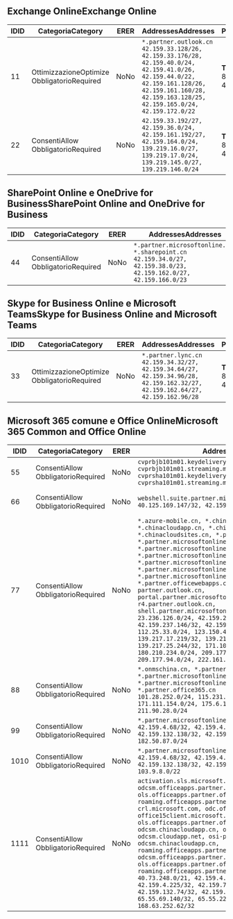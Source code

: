 <!--THIS FILE IS AUTOMATICALLY GENERATED. MANUAL CHANGES WILL BE OVERWRITTEN.-->
<!--Please contact the Office 365 Endpoints team with any questions.-->
<!--China endpoints version 2018102900-->
<!--File generated 2018-10-29 14:00:37.5742-->

## <a name="exchange-online"></a><span data-ttu-id="ce09b-101">Exchange Online</span><span class="sxs-lookup"><span data-stu-id="ce09b-101">Exchange Online</span></span>

<span data-ttu-id="ce09b-102">ID</span><span class="sxs-lookup"><span data-stu-id="ce09b-102">ID</span></span> | <span data-ttu-id="ce09b-103">Categoria</span><span class="sxs-lookup"><span data-stu-id="ce09b-103">Category</span></span> | <span data-ttu-id="ce09b-104">ER</span><span class="sxs-lookup"><span data-stu-id="ce09b-104">ER</span></span> | <span data-ttu-id="ce09b-105">Addresses</span><span class="sxs-lookup"><span data-stu-id="ce09b-105">Addresses</span></span> | <span data-ttu-id="ce09b-106">Porte</span><span class="sxs-lookup"><span data-stu-id="ce09b-106">Ports</span></span>
-- | -------------------- | -- | --------------------------------------------------------------------------------------------------------------------------------------------------------------------------------------------------------- | ----------------
<span data-ttu-id="ce09b-107">1</span><span class="sxs-lookup"><span data-stu-id="ce09b-107">1</span></span> | <span data-ttu-id="ce09b-108">Ottimizzazione</span><span class="sxs-lookup"><span data-stu-id="ce09b-108">Optimize</span></span><BR><span data-ttu-id="ce09b-109">Obbligatorio</span><span class="sxs-lookup"><span data-stu-id="ce09b-109">Required</span></span> | <span data-ttu-id="ce09b-110">No</span><span class="sxs-lookup"><span data-stu-id="ce09b-110">No</span></span> | `*.partner.outlook.cn`<BR>`42.159.33.128/26, 42.159.33.176/28, 42.159.40.0/24, 42.159.41.0/26, 42.159.44.0/22, 42.159.161.128/26, 42.159.161.160/28, 42.159.163.128/25, 42.159.165.0/24, 42.159.172.0/22` | <span data-ttu-id="ce09b-111">**TCP:** 443, 80</span><span class="sxs-lookup"><span data-stu-id="ce09b-111">**TCP:** 443, 80</span></span>
<span data-ttu-id="ce09b-112">2</span><span class="sxs-lookup"><span data-stu-id="ce09b-112">2</span></span> | <span data-ttu-id="ce09b-113">Consenti</span><span class="sxs-lookup"><span data-stu-id="ce09b-113">Allow</span></span><BR><span data-ttu-id="ce09b-114">Obbligatorio</span><span class="sxs-lookup"><span data-stu-id="ce09b-114">Required</span></span> | <span data-ttu-id="ce09b-115">No</span><span class="sxs-lookup"><span data-stu-id="ce09b-115">No</span></span> | `42.159.33.192/27, 42.159.36.0/24, 42.159.161.192/27, 42.159.164.0/24, 139.219.16.0/27, 139.219.17.0/24, 139.219.145.0/27, 139.219.146.0/24` | <span data-ttu-id="ce09b-116">**TCP:** 443, 80</span><span class="sxs-lookup"><span data-stu-id="ce09b-116">**TCP:** 443, 80</span></span>

## <a name="sharepoint-online-and-onedrive-for-business"></a><span data-ttu-id="ce09b-117">SharePoint Online e OneDrive for Business</span><span class="sxs-lookup"><span data-stu-id="ce09b-117">SharePoint Online and OneDrive for Business</span></span>

<span data-ttu-id="ce09b-118">ID</span><span class="sxs-lookup"><span data-stu-id="ce09b-118">ID</span></span> | <span data-ttu-id="ce09b-119">Categoria</span><span class="sxs-lookup"><span data-stu-id="ce09b-119">Category</span></span> | <span data-ttu-id="ce09b-120">ER</span><span class="sxs-lookup"><span data-stu-id="ce09b-120">ER</span></span> | <span data-ttu-id="ce09b-121">Addresses</span><span class="sxs-lookup"><span data-stu-id="ce09b-121">Addresses</span></span> | <span data-ttu-id="ce09b-122">Porte</span><span class="sxs-lookup"><span data-stu-id="ce09b-122">Ports</span></span>
-- | ----------------- | -- | --------------------------------------------------------------------------------------------------------------------- | ----------------
<span data-ttu-id="ce09b-123">4</span><span class="sxs-lookup"><span data-stu-id="ce09b-123">4</span></span> | <span data-ttu-id="ce09b-124">Consenti</span><span class="sxs-lookup"><span data-stu-id="ce09b-124">Allow</span></span><BR><span data-ttu-id="ce09b-125">Obbligatorio</span><span class="sxs-lookup"><span data-stu-id="ce09b-125">Required</span></span> | <span data-ttu-id="ce09b-126">No</span><span class="sxs-lookup"><span data-stu-id="ce09b-126">No</span></span> | `*.partner.microsoftonline.cn, *.sharepoint.cn`<BR>`42.159.34.0/27, 42.159.38.0/23, 42.159.162.0/27, 42.159.166.0/23` | <span data-ttu-id="ce09b-127">**TCP:** 443, 80</span><span class="sxs-lookup"><span data-stu-id="ce09b-127">**TCP:** 443, 80</span></span>

## <a name="skype-for-business-online-and-microsoft-teams"></a><span data-ttu-id="ce09b-128">Skype for Business Online e Microsoft Teams</span><span class="sxs-lookup"><span data-stu-id="ce09b-128">Skype for Business Online and Microsoft Teams</span></span>

<span data-ttu-id="ce09b-129">ID</span><span class="sxs-lookup"><span data-stu-id="ce09b-129">ID</span></span> | <span data-ttu-id="ce09b-130">Categoria</span><span class="sxs-lookup"><span data-stu-id="ce09b-130">Category</span></span> | <span data-ttu-id="ce09b-131">ER</span><span class="sxs-lookup"><span data-stu-id="ce09b-131">ER</span></span> | <span data-ttu-id="ce09b-132">Addresses</span><span class="sxs-lookup"><span data-stu-id="ce09b-132">Addresses</span></span> | <span data-ttu-id="ce09b-133">Porte</span><span class="sxs-lookup"><span data-stu-id="ce09b-133">Ports</span></span>
-- | -------------------- | -- | -------------------------------------------------------------------------------------------------------------------------------- | ----------------
<span data-ttu-id="ce09b-134">3</span><span class="sxs-lookup"><span data-stu-id="ce09b-134">3</span></span> | <span data-ttu-id="ce09b-135">Ottimizzazione</span><span class="sxs-lookup"><span data-stu-id="ce09b-135">Optimize</span></span><BR><span data-ttu-id="ce09b-136">Obbligatorio</span><span class="sxs-lookup"><span data-stu-id="ce09b-136">Required</span></span> | <span data-ttu-id="ce09b-137">No</span><span class="sxs-lookup"><span data-stu-id="ce09b-137">No</span></span> | `*.partner.lync.cn`<BR>`42.159.34.32/27, 42.159.34.64/27, 42.159.34.96/28, 42.159.162.32/27, 42.159.162.64/27, 42.159.162.96/28` | <span data-ttu-id="ce09b-138">**TCP:** 443, 80</span><span class="sxs-lookup"><span data-stu-id="ce09b-138">**TCP:** 443, 80</span></span>

## <a name="microsoft-365-common-and-office-online"></a><span data-ttu-id="ce09b-139">Microsoft 365 comune e Office Online</span><span class="sxs-lookup"><span data-stu-id="ce09b-139">Microsoft 365 Common and Office Online</span></span>

<span data-ttu-id="ce09b-140">ID</span><span class="sxs-lookup"><span data-stu-id="ce09b-140">ID</span></span> | <span data-ttu-id="ce09b-141">Categoria</span><span class="sxs-lookup"><span data-stu-id="ce09b-141">Category</span></span> | <span data-ttu-id="ce09b-142">ER</span><span class="sxs-lookup"><span data-stu-id="ce09b-142">ER</span></span> | <span data-ttu-id="ce09b-143">Addresses</span><span class="sxs-lookup"><span data-stu-id="ce09b-143">Addresses</span></span> | <span data-ttu-id="ce09b-144">Porte</span><span class="sxs-lookup"><span data-stu-id="ce09b-144">Ports</span></span>
-- | ----------------- | -- | ---------------------------------------------------------------------------------------------------------------------------------------------------------------------------------------------------------------------------------------------------------------------------------------------------------------------------------------------------------------------------------------------------------------------------------------------------------------------------------------------------------------------------------------------------------------------------------------------------------------------------------------------------------------------------------------------------------------------------------------------------------------------------------------------------------------------------------------------------------------------------------------------------------------------- | ----------------
<span data-ttu-id="ce09b-145">5</span><span class="sxs-lookup"><span data-stu-id="ce09b-145">5</span></span> | <span data-ttu-id="ce09b-146">Consenti</span><span class="sxs-lookup"><span data-stu-id="ce09b-146">Allow</span></span><BR><span data-ttu-id="ce09b-147">Obbligatorio</span><span class="sxs-lookup"><span data-stu-id="ce09b-147">Required</span></span> | <span data-ttu-id="ce09b-148">No</span><span class="sxs-lookup"><span data-stu-id="ce09b-148">No</span></span> | `cvprbjb101m01.keydelivery.mediaservices.chinacloudapi.cn, cvprbjb101m01.streaming.mediaservices.chinacloudapi.cn, cvprsha101m01.keydelivery.mediaservices.chinacloudapi.cn, cvprsha101m01.streaming.mediaservices.chinacloudapi.cn` | <span data-ttu-id="ce09b-149">**TCP:** 443, 80</span><span class="sxs-lookup"><span data-stu-id="ce09b-149">**TCP:** 443, 80</span></span>
<span data-ttu-id="ce09b-150">6</span><span class="sxs-lookup"><span data-stu-id="ce09b-150">6</span></span> | <span data-ttu-id="ce09b-151">Consenti</span><span class="sxs-lookup"><span data-stu-id="ce09b-151">Allow</span></span><BR><span data-ttu-id="ce09b-152">Obbligatorio</span><span class="sxs-lookup"><span data-stu-id="ce09b-152">Required</span></span> | <span data-ttu-id="ce09b-153">No</span><span class="sxs-lookup"><span data-stu-id="ce09b-153">No</span></span> | `webshell.suite.partner.microsoftonline.cn`<BR>`40.125.169.147/32, 42.159.201.24/32` | <span data-ttu-id="ce09b-154">**TCP:** 443, 80</span><span class="sxs-lookup"><span data-stu-id="ce09b-154">**TCP:** 443, 80</span></span>
<span data-ttu-id="ce09b-155">7</span><span class="sxs-lookup"><span data-stu-id="ce09b-155">7</span></span> | <span data-ttu-id="ce09b-156">Consenti</span><span class="sxs-lookup"><span data-stu-id="ce09b-156">Allow</span></span><BR><span data-ttu-id="ce09b-157">Obbligatorio</span><span class="sxs-lookup"><span data-stu-id="ce09b-157">Required</span></span> | <span data-ttu-id="ce09b-158">No</span><span class="sxs-lookup"><span data-stu-id="ce09b-158">No</span></span> | `*.azure-mobile.cn, *.chinacloudapi.cn, *.chinacloudapp.cn, *.chinacloud-mobile.cn, *.chinacloudsites.cn, *.partner.microsoftonline-m.cn, *.partner.microsoftonline-m.net.cn, *.partner.microsoftonline-m-i.cn, *.partner.microsoftonline-m-i.net.cn, *.partner.microsoftonline-p.net.cn, *.partner.microsoftonline-p-i.cn, *.partner.microsoftonline-p-i.net.cn, *.partner.officewebapps.cn, *.windowsazure.cn, partner.outlook.cn, portal.partner.microsoftonline.cdnsvc.com, r4.partner.outlook.cn, shell.partner.microsoftonline.cdnsvc.com`<BR>`23.236.126.0/24, 42.159.224.122/32, 42.159.233.91/32, 42.159.237.146/32, 42.159.238.120/32, 58.68.168.0/24, 112.25.33.0/24, 123.150.49.0/24, 125.65.247.0/24, 139.217.17.219/32, 139.217.19.156/32, 139.217.21.3/32, 139.217.25.244/32, 171.107.84.0/24, 180.210.232.0/24, 180.210.234.0/24, 209.177.86.0/24, 209.177.90.0/24, 209.177.94.0/24, 222.161.226.0/24` | <span data-ttu-id="ce09b-159">**TCP:** 443, 80</span><span class="sxs-lookup"><span data-stu-id="ce09b-159">**TCP:** 443, 80</span></span>
<span data-ttu-id="ce09b-160">8</span><span class="sxs-lookup"><span data-stu-id="ce09b-160">8</span></span> | <span data-ttu-id="ce09b-161">Consenti</span><span class="sxs-lookup"><span data-stu-id="ce09b-161">Allow</span></span><BR><span data-ttu-id="ce09b-162">Obbligatorio</span><span class="sxs-lookup"><span data-stu-id="ce09b-162">Required</span></span> | <span data-ttu-id="ce09b-163">No</span><span class="sxs-lookup"><span data-stu-id="ce09b-163">No</span></span> | `*.onmschina.cn, *.partner.microsoftonline.net.cn, *.partner.microsoftonline-i.cn, *.partner.microsoftonline-i.net.cn, *.partner.office365.cn`<BR>`101.28.252.0/24, 115.231.150.0/24, 123.235.32.0/24, 171.111.154.0/24, 175.6.10.0/24, 180.210.229.0/24, 211.90.28.0/24` | <span data-ttu-id="ce09b-164">**TCP:** 443, 80</span><span class="sxs-lookup"><span data-stu-id="ce09b-164">**TCP:** 443, 80</span></span>
<span data-ttu-id="ce09b-165">9</span><span class="sxs-lookup"><span data-stu-id="ce09b-165">9</span></span> | <span data-ttu-id="ce09b-166">Consenti</span><span class="sxs-lookup"><span data-stu-id="ce09b-166">Allow</span></span><BR><span data-ttu-id="ce09b-167">Obbligatorio</span><span class="sxs-lookup"><span data-stu-id="ce09b-167">Required</span></span> | <span data-ttu-id="ce09b-168">No</span><span class="sxs-lookup"><span data-stu-id="ce09b-168">No</span></span> | `*.partner.microsoftonline-p.cn`<BR>`42.159.4.68/32, 42.159.4.200/32, 42.159.7.156/32, 42.159.132.138/32, 42.159.133.17/32, 42.159.135.78/32, 182.50.87.0/24` | <span data-ttu-id="ce09b-169">**TCP:** 443, 80</span><span class="sxs-lookup"><span data-stu-id="ce09b-169">**TCP:** 443, 80</span></span>
<span data-ttu-id="ce09b-170">10</span><span class="sxs-lookup"><span data-stu-id="ce09b-170">10</span></span> | <span data-ttu-id="ce09b-171">Consenti</span><span class="sxs-lookup"><span data-stu-id="ce09b-171">Allow</span></span><BR><span data-ttu-id="ce09b-172">Obbligatorio</span><span class="sxs-lookup"><span data-stu-id="ce09b-172">Required</span></span> | <span data-ttu-id="ce09b-173">No</span><span class="sxs-lookup"><span data-stu-id="ce09b-173">No</span></span> | `*.partner.microsoftonline.cn`<BR>`42.159.4.68/32, 42.159.4.200/32, 42.159.7.156/32, 42.159.132.138/32, 42.159.133.17/32, 42.159.135.78/32, 103.9.8.0/22` | <span data-ttu-id="ce09b-174">**TCP:** 443, 80</span><span class="sxs-lookup"><span data-stu-id="ce09b-174">**TCP:** 443, 80</span></span>
<span data-ttu-id="ce09b-175">11</span><span class="sxs-lookup"><span data-stu-id="ce09b-175">11</span></span> | <span data-ttu-id="ce09b-176">Consenti</span><span class="sxs-lookup"><span data-stu-id="ce09b-176">Allow</span></span><BR><span data-ttu-id="ce09b-177">Obbligatorio</span><span class="sxs-lookup"><span data-stu-id="ce09b-177">Required</span></span> | <span data-ttu-id="ce09b-178">No</span><span class="sxs-lookup"><span data-stu-id="ce09b-178">No</span></span> | `activation.sls.microsoft.com, bjb-odcsm.officeapps.partner.office365.cn, bjb-ols.officeapps.partner.office365.cn, bjb-roaming.officeapps.partner.office365.cn, crl.microsoft.com, odc.officeapps.live.com, office15client.microsoft.com, officecdn.microsoft.com, ols.officeapps.partner.office365.cn, osi-prod-bjb01-odcsm.chinacloudapp.cn, osiprod-scus01-odcsm.cloudapp.net, osi-prod-sha01-odcsm.chinacloudapp.cn, roaming.officeapps.partner.office365.cn, sha-odcsm.officeapps.partner.office365.cn, sha-ols.officeapps.partner.office365.cn, sha-roaming.officeapps.partner.office365.cn`<BR>`40.73.248.0/21, 42.159.4.45/32, 42.159.4.50/32, 42.159.4.225/32, 42.159.7.13/32, 42.159.132.73/32, 42.159.132.74/32, 42.159.132.75/32, 65.52.98.231/32, 65.55.69.140/32, 65.55.227.140/32, 70.37.81.47/32, 168.63.252.62/32` | <span data-ttu-id="ce09b-179">**TCP:** 443, 80</span><span class="sxs-lookup"><span data-stu-id="ce09b-179">**TCP:** 443, 80</span></span>
